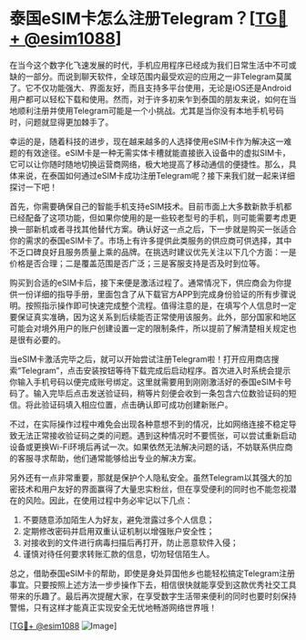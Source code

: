 # 泰国eSIM卡怎么注册Telegram？[[TG💪+ @esim1088](https://t.me/s/esim1088)]

在当今这个数字化飞速发展的时代，手机应用程序已经成为我们日常生活中不可或缺的一部分。而说到聊天软件，全球范围内最受欢迎的应用之一非Telegram莫属了。它不仅功能强大、界面友好，而且支持多平台使用，无论是iOS还是Android用户都可以轻松下载和使用。然而，对于许多初来乍到泰国的朋友来说，如何在当地顺利注册并使用Telegram可能是一个小挑战。尤其是当你没有本地手机号码时，问题就显得更加棘手了。

幸运的是，随着科技的进步，现在越来越多的人选择使用eSIM卡作为解决这一难题的有效途径。eSIM卡是一种无需实体卡槽就能直接嵌入设备中的虚拟SIM卡，它可以让你随时随地切换运营商网络，极大地提高了移动通信的便捷性。那么，具体来说，在泰国如何通过eSIM卡成功注册Telegram呢？接下来我们就一起来详细探讨一下吧！

首先，你需要确保自己的智能手机支持eSIM技术。目前市面上大多数新款手机都已经配备了这项功能，但如果你使用的是一些较老型号的手机，则可能需要考虑更换一部新机或者寻找其他替代方案。确认好这一点之后，下一步就是购买一张适合你的需求的泰国eSIM卡了。市场上有许多提供此类服务的供应商可供选择，其中不乏口碑良好且服务质量上乘的品牌。在挑选时建议优先关注以下几个方面：一是价格是否合理；二是覆盖范围是否广泛；三是客服支持是否及时到位等。

购买到合适的eSIM卡后，接下来便是激活过程了。通常情况下，供应商会为你提供一份详细的指导手册，里面包含了从下载官方APP到完成身份验证的所有步骤说明。按照指示操作即可快速完成整个流程。值得注意的是，在填写个人信息时一定要保证真实准确，因为这关系到后续能否正常使用该服务。此外，部分国家和地区可能会对境外用户的账户创建设置一定的限制条件，所以提前了解清楚相关规定也是很有必要的。

当eSIM卡激活完毕之后，就可以开始尝试注册Telegram啦！打开应用商店搜索“Telegram”，点击安装按钮等待下载完成后启动程序。首次进入时系统会提示你输入手机号码以便完成账号绑定。这里就需要用到刚刚激活好的泰国eSIM卡号码了。输入完毕后点击发送验证码，稍等片刻便会收到一条包含六位数验证码的短信。将此验证码填入相应位置，点击确认即可成功创建新账户。

不过，在实际操作过程中难免会出现各种意想不到的情况，比如网络连接不稳定导致无法正常接收验证码之类的问题。遇到这种情况时不要慌张，可以尝试重新启动设备或更换Wi-Fi环境后再试一次。如果依然无法解决问题的话，不妨联系供应商的客服寻求帮助，他们通常能够给出专业的解决方案。

另外还有一点非常重要，那就是保护个人隐私安全。虽然Telegram以其强大的加密技术和用户友好的界面赢得了大量忠实粉丝，但在享受便利的同时也不能忽视潜在的风险。因此，在使用过程中务必牢记以下几点：

1. 不要随意添加陌生人为好友，避免泄露过多个人信息；
2. 定期修改密码并启用双重认证机制以增强账户安全性；
3. 对接收到的文件进行病毒扫描后再打开，防止恶意软件入侵；
4. 谨慎对待任何要求转账汇款的信息，切勿轻信陌生人。

总之，借助泰国eSIM卡的帮助，即使是身处异国他乡也能轻松搞定Telegram注册事宜。只要按照上述方法一步步操作下去，相信很快就能享受到这款优秀社交工具带来的乐趣了。最后再次提醒大家，在享受数字生活带来便利的同时也要时刻保持警惕，只有这样才能真正实现安全无忧地畅游网络世界哦！

[[TG💪+ @esim1088](https://t.me/s/esim1088) ![Image](https://i.postimg.cc/4NQfJmqS/Snipaste-2025-05-13-00-14-12.png)]
